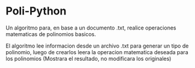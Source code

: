 # Poli-Python
Un algoritmo para, en base a un documento .txt, realice operaciones matematicas de polinomios basicos.

El algoritmo lee informacion desde un archivo .txt para generar un tipo de polinomio, luego de crearlos leera
la operacion matematica deseada para los polinomios (Mostrara el resultado, no modificara los originales)
